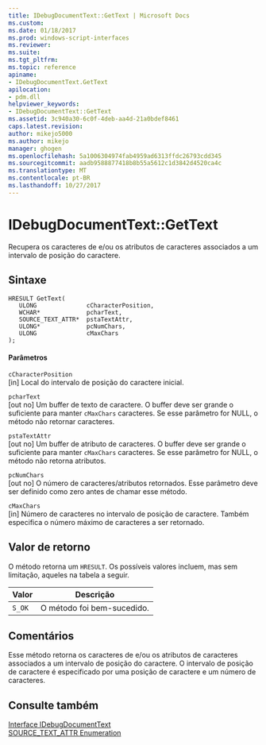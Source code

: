 ```yaml
---
title: IDebugDocumentText::GetText | Microsoft Docs
ms.custom: 
ms.date: 01/18/2017
ms.prod: windows-script-interfaces
ms.reviewer: 
ms.suite: 
ms.tgt_pltfrm: 
ms.topic: reference
apiname:
- IDebugDocumentText.GetText
apilocation:
- pdm.dll
helpviewer_keywords:
- IDebugDocumentText::GetText
ms.assetid: 3c940a30-6c0f-4deb-aa4d-21a0bdef8461
caps.latest.revision: 
author: mikejo5000
ms.author: mikejo
manager: ghogen
ms.openlocfilehash: 5a1006304974fab4959ad6313ffdc26793cdd345
ms.sourcegitcommit: aadb9588877418b8b55a5612c1d3842d4520ca4c
ms.translationtype: MT
ms.contentlocale: pt-BR
ms.lasthandoff: 10/27/2017
---
```

# <a name="idebugdocumenttextgettext"></a>IDebugDocumentText::GetText
Recupera os caracteres de e/ou os atributos de caracteres associados a um intervalo de posição do caractere.  
  
## <a name="syntax"></a>Sintaxe  
  
```  
HRESULT GetText(  
   ULONG              cCharacterPosition,  
   WCHAR*             pcharText,  
   SOURCE_TEXT_ATTR*  pstaTextAttr,  
   ULONG*             pcNumChars,  
   ULONG              cMaxChars  
);  
```  
  
#### <a name="parameters"></a>Parâmetros  
 `cCharacterPosition`  
 [in] Local do intervalo de posição do caractere inicial.  
  
 `pcharText`  
 [out no] Um buffer de texto de caractere. O buffer deve ser grande o suficiente para manter `cMaxChars` caracteres. Se esse parâmetro for NULL, o método não retornar caracteres.  
  
 `pstaTextAttr`  
 [out no] Um buffer de atributo de caracteres. O buffer deve ser grande o suficiente para manter `cMaxChars` caracteres. Se esse parâmetro for NULL, o método não retorna atributos.  
  
 `pcNumChars`  
 [out no] O número de caracteres/atributos retornados. Esse parâmetro deve ser definido como zero antes de chamar esse método.  
  
 `cMaxChars`  
 [in] Número de caracteres no intervalo de posição de caractere. Também especifica o número máximo de caracteres a ser retornado.  
  
## <a name="return-value"></a>Valor de retorno  
 O método retorna um `HRESULT`. Os possíveis valores incluem, mas sem limitação, aqueles na tabela a seguir.  
  
|Valor|Descrição|  
|-----------|-----------------|  
|`S_OK`|O método foi bem-sucedido.|  
  
## <a name="remarks"></a>Comentários  
 Esse método retorna os caracteres de e/ou os atributos de caracteres associados a um intervalo de posição do caractere. O intervalo de posição de caractere é especificado por uma posição de caractere e um número de caracteres.  
  
## <a name="see-also"></a>Consulte também  
 [Interface IDebugDocumentText](../../winscript/reference/idebugdocumenttext-interface.md)   
 [SOURCE_TEXT_ATTR Enumeration](../../winscript/reference/source-text-attr-enumeration.md)
